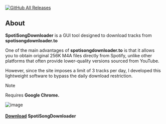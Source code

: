 [![GitHub All Releases](https://img.shields.io/github/downloads/afkarxyz/SpotiSongDownloader-GUI/total?style=for-the-badge)](https://github.com/afkarxyz/SpotiSongDownloader-GUI/releases)

## About

**SpotiSongDownloader** is a GUI tool designed to download tracks from **spotisongdownloader.to**

One of the main advantages of **spotisongdownloader.to** is that it allows you to obtain original 256K M4A files directly from Spotify, unlike other platforms that often provide lower-quality versions sourced from YouTube. 

However, since the site imposes a limit of 3 tracks per day, I developed this lightweight software to bypass the daily download restriction.

> [!NOTE]  
> Requires **Google Chrome.**

![image](https://github.com/user-attachments/assets/e21d459f-2386-46e3-9741-10e0bbfc1db0)

#### [Download](https://github.com/afkarxyz/SpotiSongDownloader-GUI/releases/download/v1.0/SpotiSongDownloader.exe) SpotiSongDownloader
